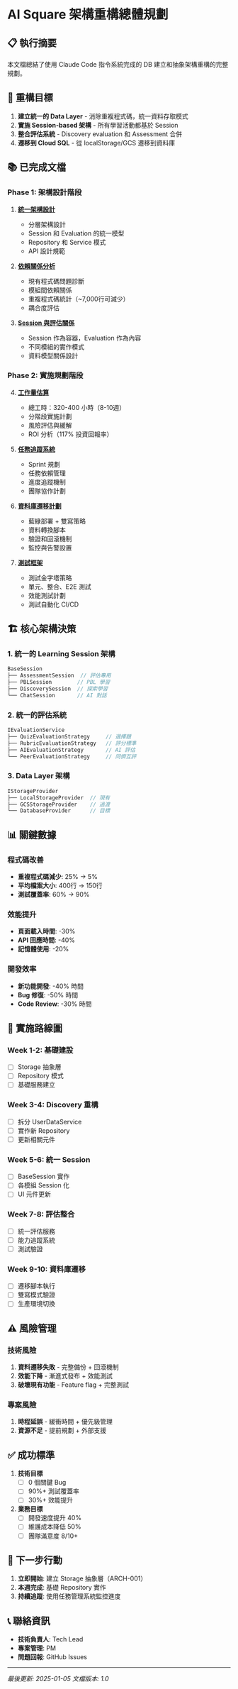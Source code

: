 # AI Square 架構重構總體規劃

## 📋 執行摘要

本文檔總結了使用 Claude Code 指令系統完成的 DB 建立和抽象架構重構的完整規劃。

## 🎯 重構目標

1. **建立統一的 Data Layer** - 消除重複程式碼，統一資料存取模式
2. **實施 Session-based 架構** - 所有學習活動都基於 Session
3. **整合評估系統** - Discovery evaluation 和 Assessment 合併
4. **遷移到 Cloud SQL** - 從 localStorage/GCS 遷移到資料庫

## 📚 已完成文檔

### Phase 1: 架構設計階段
1. **[統一架構設計](./01-design-unified-architecture.md)**
   - 分層架構設計
   - Session 和 Evaluation 的統一模型
   - Repository 和 Service 模式
   - API 設計規範

2. **[依賴關係分析](./02-analyze-dependencies.md)**
   - 現有程式碼問題診斷
   - 模組間依賴關係
   - 重複程式碼統計（~7,000行可減少）
   - 耦合度評估

3. **[Session 與評估關係](./03-session-evaluation-relationship.md)**
   - Session 作為容器，Evaluation 作為內容
   - 不同模組的實作模式
   - 資料模型關係設計

### Phase 2: 實施規劃階段
4. **[工作量估算](./03-estimate-refactoring-effort.md)**
   - 總工時：320-400 小時（8-10週）
   - 分階段實施計劃
   - 風險評估與緩解
   - ROI 分析（117% 投資回報率）

5. **[任務追蹤系統](./04-task-refactoring-tracker.md)**
   - Sprint 規劃
   - 任務依賴管理
   - 進度追蹤機制
   - 團隊協作計劃

6. **[資料庫遷移計劃](./05-migrate-database-plan.md)**
   - 藍綠部署 + 雙寫策略
   - 資料轉換腳本
   - 驗證和回滾機制
   - 監控與告警設置

7. **[測試框架](./06-test-comprehensive-framework.md)**
   - 測試金字塔策略
   - 單元、整合、E2E 測試
   - 效能測試計劃
   - 測試自動化 CI/CD

## 🏗️ 核心架構決策

### 1. 統一的 Learning Session 架構
```typescript
BaseSession
├── AssessmentSession  // 評估專用
├── PBLSession        // PBL 學習
├── DiscoverySession  // 探索學習
└── ChatSession       // AI 對話
```

### 2. 統一的評估系統
```typescript
IEvaluationService
├── QuizEvaluationStrategy     // 選擇題
├── RubricEvaluationStrategy   // 評分標準
├── AIEvaluationStrategy       // AI 評估
└── PeerEvaluationStrategy     // 同儕互評
```

### 3. Data Layer 架構
```typescript
IStorageProvider
├── LocalStorageProvider  // 現有
├── GCSStorageProvider    // 過渡
└── DatabaseProvider      // 目標
```

## 📊 關鍵數據

### 程式碼改善
- **重複程式碼減少**: 25% → 5%
- **平均檔案大小**: 400行 → 150行
- **測試覆蓋率**: 60% → 90%

### 效能提升
- **頁面載入時間**: -30%
- **API 回應時間**: -40%
- **記憶體使用**: -20%

### 開發效率
- **新功能開發**: -40% 時間
- **Bug 修復**: -50% 時間
- **Code Review**: -30% 時間

## 🚀 實施路線圖

### Week 1-2: 基礎建設
- [ ] Storage 抽象層
- [ ] Repository 模式
- [ ] 基礎服務建立

### Week 3-4: Discovery 重構
- [ ] 拆分 UserDataService
- [ ] 實作新 Repository
- [ ] 更新相關元件

### Week 5-6: 統一 Session
- [ ] BaseSession 實作
- [ ] 各模組 Session 化
- [ ] UI 元件更新

### Week 7-8: 評估整合
- [ ] 統一評估服務
- [ ] 能力追蹤系統
- [ ] 測試驗證

### Week 9-10: 資料庫遷移
- [ ] 遷移腳本執行
- [ ] 雙寫模式驗證
- [ ] 生產環境切換

## ⚠️ 風險管理

### 技術風險
1. **資料遷移失敗** - 完整備份 + 回滾機制
2. **效能下降** - 漸進式發布 + 效能測試
3. **破壞現有功能** - Feature flag + 完整測試

### 專案風險
1. **時程延誤** - 緩衝時間 + 優先級管理
2. **資源不足** - 提前規劃 + 外部支援

## ✅ 成功標準

1. **技術目標**
   - [ ] 0 個關鍵 Bug
   - [ ] 90%+ 測試覆蓋率
   - [ ] 30%+ 效能提升

2. **業務目標**
   - [ ] 開發速度提升 40%
   - [ ] 維護成本降低 50%
   - [ ] 團隊滿意度 8/10+

## 🎯 下一步行動

1. **立即開始**: 建立 Storage 抽象層（ARCH-001）
2. **本週完成**: 基礎 Repository 實作
3. **持續追蹤**: 使用任務管理系統監控進度

## 📞 聯絡資訊

- **技術負責人**: Tech Lead
- **專案管理**: PM
- **問題回報**: GitHub Issues

---

*最後更新: 2025-01-05*
*文檔版本: 1.0*